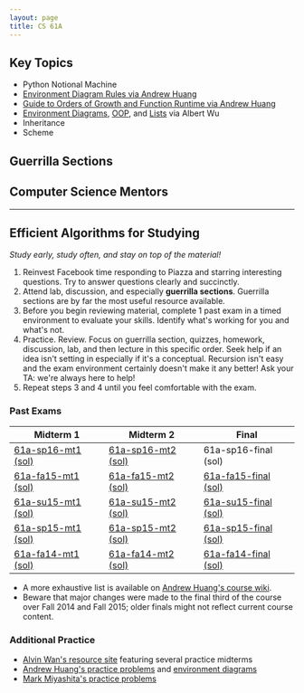 ```yaml
---
layout: page
title: CS 61A
---
```


Key Topics
----------
- Python Notional Machine
- [Environment Diagram Rules via Andrew Huang](environment-diagrams)
- [Guide to Orders of Growth and Function Runtime via Andrew Huang](https://docs.google.com/document/d/1TxfKmM3MlH032hjSUh92I0kQDVcvmitTSzYObGMr8Bk/edit)
- [Environment Diagrams](http://albertwu.org/cs61a/notes/environments.html), [OOP](http://albertwu.org/cs61a/notes/oop.html), and [Lists](http://albertwu.org/cs61a/notes/indexing.html) via Albert Wu
- Inheritance
- Scheme

Guerrilla Sections
------------------

Computer Science Mentors
------------------------

- - - -

Efficient Algorithms for Studying
---------------------------------
*Study early, study often, and stay on top of the material!*

1. Reinvest Facebook time responding to Piazza and starring interesting questions. Try to answer questions clearly and succinctly.
2. Attend lab, discussion, and especially **guerrilla sections**. Guerrilla sections are by far the most useful resource available.
3. Before you begin reviewing material, complete 1 past exam in a timed environment to evaluate your skills. Identify what's working for you and what's not.
4. Practice. Review. Focus on guerrilla section, quizzes, homework, discussion, lab, and then lecture in this specific order. Seek help if an idea isn't setting in especially if it's a conceptual. Recursion isn't easy and the exam environment certainly doesn't make it any better! Ask your TA: we're always here to help!
5. Repeat steps 3 and 4 until you feel comfortable with the exam.

### Past Exams

| Midterm 1 | Midterm 2 | Final |
|-----------|-----------|-------|
| [61a-sp16-mt1][] [(sol)][61a-sp16-mt1-solution] | [61a-sp16-mt2][] [(sol)][61a-sp16-mt2-solution] | 61a-sp16-final (sol) |
| [61a-fa15-mt1][] [(sol)][61a-fa15-mt1-solution] | [61a-fa15-mt2][] [(sol)][61a-fa15-mt2-solution] | [61a-fa15-final][] [(sol)][61a-fa15-final-solution] |
| [61a-su15-mt1][] [(sol)][61a-su15-mt1-solution] | [61a-su15-mt2][] [(sol)][61a-su15-mt2-solution] | [61a-su15-final][] [(sol)][61a-su15-final-solution] |
| [61a-sp15-mt1][] [(sol)][61a-sp15-mt1-solution] | [61a-sp15-mt2][] [(sol)][61a-sp15-mt2-solution] | [61a-sp15-final][] [(sol)][61a-sp15-final-solution] |
| [61a-fa14-mt1][] [(sol)][61a-fa14-mt1-solution] | [61a-fa14-mt2][] [(sol)][61a-fa14-mt2-solution] | [61a-fa14-final][] [(sol)][61a-fa14-final-solution] |

[61a-sp16-mt1]: http://cs61a.org/assets/pdfs/61a-sp16-mt1.pdf
[61a-sp16-mt1-solution]: http://cs61a.org/assets/pdfs/61a-sp16-mt1-solution.pdf
[61a-sp16-mt2]: http://cs61a.org/assets/pdfs/61a-sp16-mt2.pdf
[61a-sp16-mt2-solution]: http://cs61a.org/assets/pdfs/61a-sp16-mt2-solution.pdf
[61a-fa15-mt1]: http://inst.eecs.berkeley.edu/~cs61a/fa15/assets/pdfs/61a-fa15-mt1.pdf
[61a-fa15-mt1-solution]: http://inst.eecs.berkeley.edu/~cs61a/fa15/assets/pdfs/61a-fa15-mt1-solution.pdf
[61a-fa15-mt2]: http://inst.eecs.berkeley.edu/~cs61a/fa15/assets/pdfs/61a-fa15-mt2.pdf
[61a-fa15-mt2-solution]: http://inst.eecs.berkeley.edu/~cs61a/fa15/assets/pdfs/61a-fa15-mt2-solution.pdf
[61a-fa15-final]: http://inst.eecs.berkeley.edu/~cs61a/fa15/assets/pdfs/61a-fa15-final.pdf
[61a-fa15-final-solution]: http://inst.eecs.berkeley.edu/~cs61a/fa15/assets/pdfs/61a-fa15-final-solution.pdf
[61a-su15-mt1]: https://61a-su15-website.github.io/assets/pdfs/61a-su15-mt1.pdf
[61a-su15-mt1-solution]: https://61a-su15-website.github.io/assets/pdfs/61a-su15-mt1-sol.pdf
[61a-su15-mt2]: https://61a-su15-website.github.io/assets/pdfs/61a-su15-mt2.pdf
[61a-su15-mt2-solution]: https://61a-su15-website.github.io/assets/pdfs/61a-su15-mt2-sol.pdf
[61a-su15-final]: https://61a-su15-website.github.io/assets/pdfs/61a-su15-final.pdf
[61a-su15-final-solution]: https://61a-su15-website.github.io/assets/pdfs/61a-su15-final-sol.pdf
[61a-sp15-mt1]: http://inst.eecs.berkeley.edu/~cs61a/sp15/assets/pdfs/61a-sp15-mt1.pdf
[61a-sp15-mt1-solution]: http://inst.eecs.berkeley.edu/~cs61a/sp15/assets/pdfs/61a-sp15-mt1-solution.pdf
[61a-sp15-mt2]: http://inst.eecs.berkeley.edu/~cs61a/sp15/assets/pdfs/61a-sp15-mt2.pdf
[61a-sp15-mt2-solution]: http://inst.eecs.berkeley.edu/~cs61a/sp15/assets/pdfs/61a-sp15-mt2-solution.pdf
[61a-sp15-final]: http://inst.eecs.berkeley.edu/~cs61a/sp15/assets/pdfs/61a-sp15-final.pdf
[61a-sp15-final-solution]: http://inst.eecs.berkeley.edu/~cs61a/sp15/assets/pdfs/61a-sp15-final-solution.pdf
[61a-fa14-mt1]: http://inst.eecs.berkeley.edu/~cs61a/fa14/assets/pdfs/61a-fa14-mt1.pdf
[61a-fa14-mt1-solution]: http://inst.eecs.berkeley.edu/~cs61a/fa14/assets/pdfs/61a-fa14-mt1-solution.pdf
[61a-fa14-mt2]: http://inst.eecs.berkeley.edu/~cs61a/fa14/assets/pdfs/61a-fa14-mt2.pdf
[61a-fa14-mt2-solution]: http://inst.eecs.berkeley.edu/~cs61a/fa14/assets/pdfs/61a-fa14-mt2-solution.pdf
[61a-fa14-final]: http://inst.eecs.berkeley.edu/~cs61a/fa14/assets/pdfs/61a-fa14-final.pdf
[61a-fa14-final-solution]: http://inst.eecs.berkeley.edu/~cs61a/fa14/assets/pdfs/61a-fa14-final-solution.pdf

- A more exhaustive list is available on [Andrew Huang's course wiki](https://www.ocf.berkeley.edu/~shidi/cs61a/wiki/Past_exams).
- Beware that major changes were made to the final third of the course over Fall 2014 and Fall 2015; older finals might not reflect current course content.

### Additional Practice
- [Alvin Wan's resource site](http://alvinwan.com/cs61a/) featuring several practice midterms
- [Andrew Huang's practice problems](https://www.ocf.berkeley.edu/~shidi/cs61a/wiki/Practice_problems) and [environment diagrams](https://drive.google.com/a/berkeley.edu/file/d/0B9f1uNGYHmJ9UW8zZzREQmFtRU0/view)
- [Mark Miyashita's practice problems](http://markmiyashita.com/cs61a/practice/)

